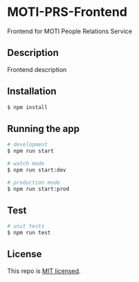 # MOTI-PRS-Frontend

Frontend for MOTI People Relations Service

## Description

Frontend description

## Installation

```bash
$ npm install
```

## Running the app

```bash
# development
$ npm run start

# watch mode
$ npm run start:dev

# production mode
$ npm run start:prod
```

## Test

```bash
# unit tests
$ npm run test

```

## License

This repo is [MIT licensed](LICENSE).
